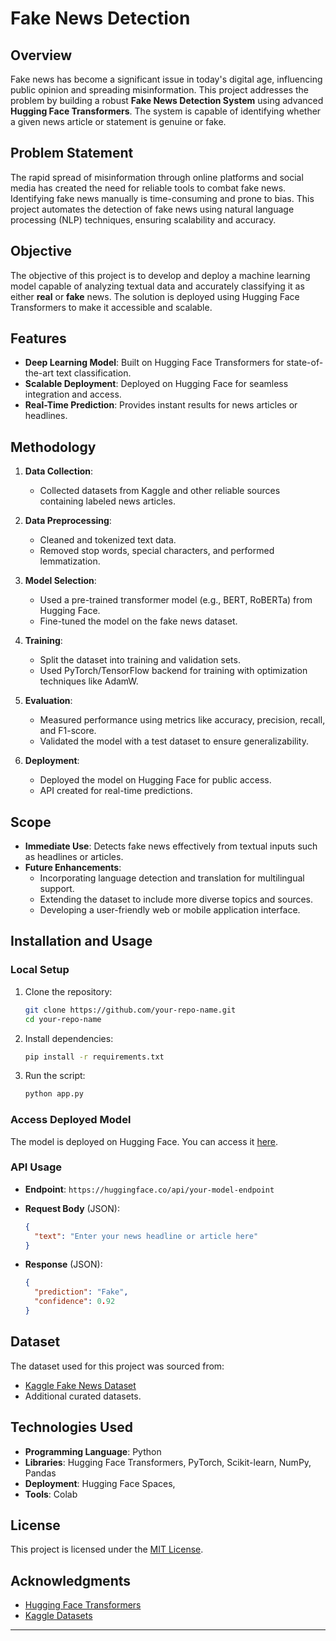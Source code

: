 # Fake News Detection 

## Overview

Fake news has become a significant issue in today's digital age, influencing public opinion and spreading misinformation. This project addresses the problem by building a robust **Fake News Detection System** using advanced **Hugging Face Transformers**. The system is capable of identifying whether a given news article or statement is genuine or fake.

## Problem Statement

The rapid spread of misinformation through online platforms and social media has created the need for reliable tools to combat fake news. Identifying fake news manually is time-consuming and prone to bias. This project automates the detection of fake news using natural language processing (NLP) techniques, ensuring scalability and accuracy.

## Objective

The objective of this project is to develop and deploy a machine learning model capable of analyzing textual data and accurately classifying it as either **real** or **fake** news. The solution is deployed using Hugging Face Transformers to make it accessible and scalable.

## Features

- **Deep Learning Model**: Built on Hugging Face Transformers for state-of-the-art text classification.
- **Scalable Deployment**: Deployed on Hugging Face for seamless integration and access.
- **Real-Time Prediction**: Provides instant results for news articles or headlines.

## Methodology

1. **Data Collection**: 
   - Collected datasets from Kaggle and other reliable sources containing labeled news articles.
   
2. **Data Preprocessing**:
   - Cleaned and tokenized text data.
   - Removed stop words, special characters, and performed lemmatization.

3. **Model Selection**:
   - Used a pre-trained transformer model (e.g., BERT, RoBERTa) from Hugging Face.
   - Fine-tuned the model on the fake news dataset.

4. **Training**:
   - Split the dataset into training and validation sets.
   - Used PyTorch/TensorFlow backend for training with optimization techniques like AdamW.

5. **Evaluation**:
   - Measured performance using metrics like accuracy, precision, recall, and F1-score.
   - Validated the model with a test dataset to ensure generalizability.

6. **Deployment**:
   - Deployed the model on Hugging Face for public access.
   - API created for real-time predictions.

## Scope

- **Immediate Use**: Detects fake news effectively from textual inputs such as headlines or articles.
- **Future Enhancements**:
  - Incorporating language detection and translation for multilingual support.
  - Extending the dataset to include more diverse topics and sources.
  - Developing a user-friendly web or mobile application interface.

## Installation and Usage

### Local Setup

1. Clone the repository:
   ```bash
   git clone https://github.com/your-repo-name.git
   cd your-repo-name
   ```

2. Install dependencies:
   ```bash
   pip install -r requirements.txt
   ```

3. Run the script:
   ```bash
   python app.py
   ```

### Access Deployed Model

The model is deployed on Hugging Face. You can access it [here](https://huggingface.co/your-model-link).

### API Usage

- **Endpoint**: `https://huggingface.co/api/your-model-endpoint`
- **Request Body** (JSON):
  ```json
  {
    "text": "Enter your news headline or article here"
  }
  ```

- **Response** (JSON):
  ```json
  {
    "prediction": "Fake",
    "confidence": 0.92
  }
  ```



## Dataset

The dataset used for this project was sourced from:
- [Kaggle Fake News Dataset](https://www.kaggle.com/)
- Additional curated datasets.

## Technologies Used

- **Programming Language**: Python
- **Libraries**: Hugging Face Transformers, PyTorch, Scikit-learn, NumPy, Pandas
- **Deployment**: Hugging Face Spaces, 
- **Tools**: Colab

## License

This project is licensed under the [MIT License](LICENSE).

## Acknowledgments

- [Hugging Face Transformers](https://huggingface.co/transformers/)
- [Kaggle Datasets](https://www.kaggle.com/)

---
